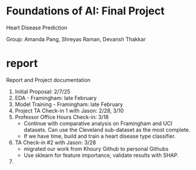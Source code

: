 # Foundations of AI: Final Project
Heart Disease Prediction

Group: Amanda Pang, Shreyas Raman, Devansh Thakkar

# report
Report and Project documentation

1. Initial Proposal: 2/7/25
2. EDA - Framingham: late February
3. Model Training - Framingham: late February
4. Project TA Check-in 1 with Jason: 2/28, 3/10
5. Professor Office Hours Check-in: 3/18
   - Continue with comparative analysis on Framingham and UCI datasets. Can use the Cleveland sub-dataset as the most complete.
   - If we have time, build and train a heart disease type classifier.
6. TA Check-in #2 with Jason: 3/28
   - migrated our work from Khoury Github to personal Githubs
   - Use sklearn for feature importance, validate results with SHAP.
7. 
